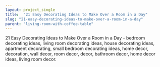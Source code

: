 ```yaml
---
layout: project_single
title:  "21 Easy Decorating Ideas to Make Over a Room in a Day"
slug: "21-easy-decorating-ideas-to-make-over-a-room-in-a-day"
parent: "living-room-with-coffee-table"
---
```

21 Easy Decorating Ideas to Make Over a Room in a Day - bedroom decorating ideas, living room decorating ideas, house decorating ideas, apartment decorating, small bedroom decorating ideas, home decor, decoration, wall decor, room decor, decor, bathroom decor, home decor ideas, living room decor.